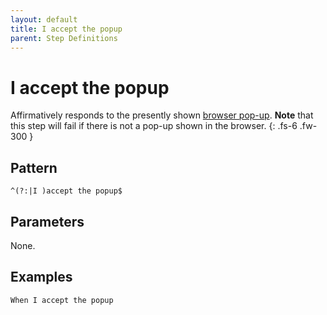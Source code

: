 ```yaml
---
layout: default
title: I accept the popup
parent: Step Definitions
---
```


# I accept the popup

Affirmatively responds to the presently shown [browser pop-up]({{site.baseurl}}/field_types.html#browser-pop-ups). **Note** that this step will fail if there is not a pop-up shown in the browser.
{: .fs-6 .fw-300 }

## Pattern

```
^(?:|I )accept the popup$
```

## Parameters

None.

## Examples

```gherkin
When I accept the popup
```